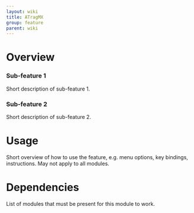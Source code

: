 ```yaml
---
layout: wiki
title: ATragMX
group: feature
parent: wiki
---
```


# Overview

### Sub-feature 1
Short description of sub-feature 1.

### Sub-feature 2
Short description of sub-feature 2.


# Usage
Short overview of how to use the feature, e.g. menu options, key bindings, 
instructions. May not apply to all modules.


# Dependencies
List of modules that must be present for this module to work.
